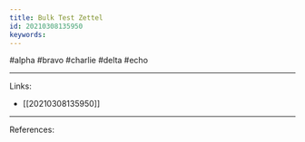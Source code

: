 ```yaml
---
title: Bulk Test Zettel
id: 20210308135950
keywords:
---
```

#alpha #bravo #charlie #delta #echo

---
Links:

- [[20210308135950]]

---
References:
